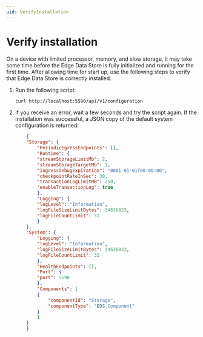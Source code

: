 ```yaml
---
uid: VerifyInstallation
---
```


# Verify installation

On a device with limited processor, memory, and slow storage, it may take some time before the Edge Data Store is fully initialized and running for the first time. After allowing time for start up, use the following steps to verify that Edge Data Store is correctly installed. 

1. Run the following script:

    ```bash
    curl http://localhost:5590/api/v1/configuration
    ```
2. If you receive an error, wait a few seconds and try the script again. If the installation was successful, a JSON copy of the default system configuration is returned:

    ```json
        {
        "Storage": {
            "PeriodicEgressEndpoints": [],
            "Runtime": {
            "streamStorageLimitMb": 2,
            "streamStorageTargetMb": 1,
            "ingressDebugExpiration": "0001-01-01T00:00:00",
            "checkpointRateInSec": 30,
            "transactionLogLimitMB": 250,
            "enableTransactionLog": true
            },
            "Logging": {
            "logLevel": "Information",
            "logFileSizeLimitBytes": 34636833,
            "logFileCountLimit": 31
            }
        },
        "System": {
            "Logging": {
            "logLevel": "Information",
            "logFileSizeLimitBytes": 34636833,
            "logFileCountLimit": 31
            },
            "HealthEndpoints": [],
            "Port": {
            "port": 5590
            },
            "Components": [
            {
                "componentId": "Storage",
                "componentType": "EDS.Component"
            }
            ]
        }
        }
    ```
